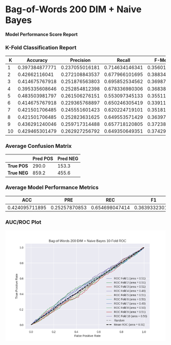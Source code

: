 # Bag-of-Words 200 DIM + Naive Bayes
**Model Performance Score Report**

### K-Fold Classification Report
| K | Accuracy | Precision | Recall | F-Measure | AUC | Kappa |
| --- | --- | --- | --- | --- | --- | --- |
| 1 | 0.397384877771 | 0.237055016181 | 0.714634146341 | 0.356014580802 | 0.50779891157 | 0.00916891009324 |
| 2 | 0.42662116041 | 0.272108843537 | 0.677966101695 | 0.388349514563 | 0.506168120832 | 0.00838033843674 |
| 3 | 0.414675767918 | 0.251876563803 | 0.695852534562 | 0.369871402327 | 0.509180043716 | 0.0115295380207 |
| 4 | 0.395335608646 | 0.252854812398 | 0.678336980306 | 0.368389780154 | 0.487131595457 | -0.0166493485298 |
| 5 | 0.483503981797 | 0.261506276151 | 0.553097345133 | 0.355113636364 | 0.506257707788 | 0.00917171516536 |
| 6 | 0.414675767918 | 0.229365768897 | 0.650246305419 | 0.339113680154 | 0.497090608331 | -0.00354378190541 |
| 7 | 0.421501706485 | 0.245551601423 | 0.620224719101 | 0.351816443595 | 0.487187759398 | -0.017033554008 |
| 8 | 0.421501706485 | 0.252823631625 | 0.649553571429 | 0.363977485929 | 0.496532510905 | -0.00457368635749 |
| 9 | 0.436291240046 | 0.259717314488 | 0.657718120805 | 0.37238758708 | 0.509255704186 | 0.0123001983135 |
| 10 | 0.429465301479 | 0.262927256792 | 0.649350649351 | 0.374298190892 | 0.500215448132 | 0.000292551834402 |

### Average Confusion Matrix
| | Pred POS | Pred NEG |
| --- | --- | --- |
| **True POS** | 290.0 | 153.3 |
| **True NEG** | 859.2 | 455.6 |

### Average Model Performance Metrics
| ACC | PRE | REC | F1 | AUC | KAPP |
| --- | --- | --- | --- | --- | --- |
| 0.424095711895 | 0.25257870853 | 0.654698047414 | 0.363933230186 | 0.500681841032 | 0.000904288106322 |

### AUC/ROC Plot
![ROC Plot](bag-of-words_200_dim_+_naive_bayes_auc-plot.png)
